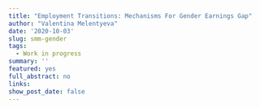 ```yaml
---
title: "Employment Transitions: Mechanisms For Gender Earnings Gap"
author: "Valentina Melentyeva"
date: '2020-10-03'
slug: smm-gender
tags:
  - Work in progress
summary: ''
featured: yes
full_abstract: no
links:
show_post_date: false
---
```

